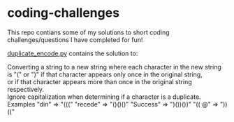 # coding-challenges
This repo contians some of my solutions to short coding challenges/questions I have completed for fun!

[duplicate_encode.py](https://github.com/samicd/coding-challenges/blob/master/duplicate_encode.py) contains the solution to:

Converting a string to a new string where each character in the new string is "(" or ")" 
if that character appears only once in the original string,  
or if that character appears more than once in the original string respectively.  
Ignore capitalization when determining if a character is a duplicate.  
Examples
"din"      =>  "((("
"recede"   =>  "()()()"
"Success"  =>  ")())())"
"(( @"     =>  "))((" 
